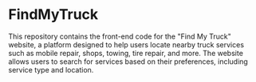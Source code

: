 # FindMyTruck
This repository contains the front-end code for the "Find My Truck" website, a platform designed to help users locate nearby truck services such as mobile repair, shops, towing, tire repair, and more. The website allows users to search for services based on their preferences, including service type and location. 
